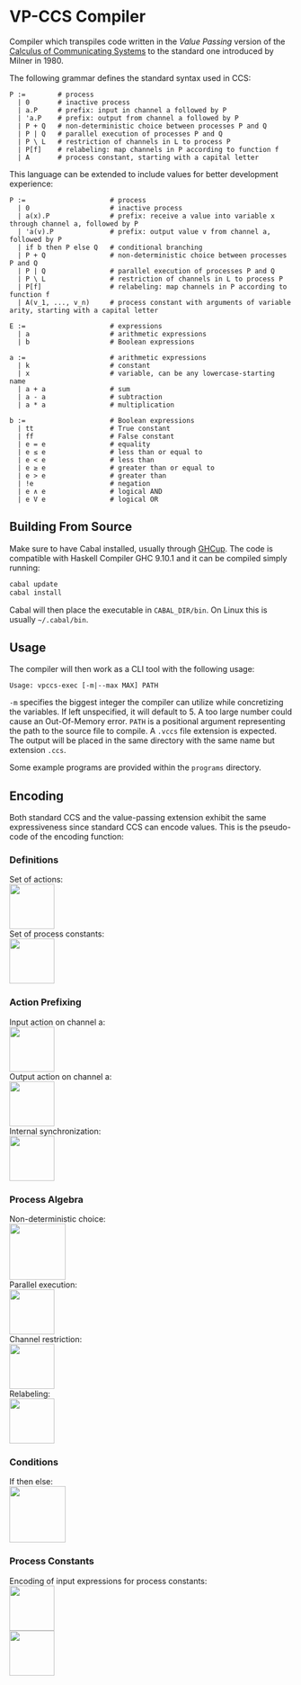 # VP-CCS Compiler
Compiler which transpiles code written in the _Value Passing_ version of the [Calculus of Communicating Systems](https://link.springer.com/book/10.1007/3-540-10235-3) to the standard one introduced by Milner in 1980.

The following grammar defines the standard syntax used in CCS:

```
P :=        # process
  | 0       # inactive process
  | a.P     # prefix: input in channel a followed by P
  | 'a.P    # prefix: output from channel a followed by P
  | P + Q   # non-deterministic choice between processes P and Q
  | P | Q   # parallel execution of processes P and Q
  | P \ L   # restriction of channels in L to process P
  | P[f]    # relabeling: map channels in P according to function f
  | A       # process constant, starting with a capital letter
```

This language can be extended to include values for better development experience:

```
P :=                     # process
  | 0                    # inactive process
  | a(x).P               # prefix: receive a value into variable x through channel a, followed by P
  | 'a(v).P              # prefix: output value v from channel a, followed by P
  | if b then P else Q   # conditional branching
  | P + Q                # non-deterministic choice between processes P and Q
  | P | Q                # parallel execution of processes P and Q
  | P \ L                # restriction of channels in L to process P
  | P[f]                 # relabeling: map channels in P according to function f
  | A(v_1, ..., v_n)     # process constant with arguments of variable arity, starting with a capital letter

E :=                     # expressions
  | a                    # arithmetic expressions
  | b                    # Boolean expressions

a :=                     # arithmetic expressions
  | k                    # constant
  | x                    # variable, can be any lowercase-starting name
  | a + a                # sum
  | a - a                # subtraction
  | a * a                # multiplication

b :=                     # Boolean expressions
  | tt                   # True constant
  | ff                   # False constant
  | e = e                # equality
  | e ≤ e                # less than or equal to
  | e < e                # less than
  | e ≥ e                # greater than or equal to
  | e > e                # greater than
  | !e                   # negation
  | e ∧ e                # logical AND
  | e V e                # logical OR
```

## Building From Source
Make sure to have Cabal installed, usually through [GHCup](https://www.haskell.org/ghcup/).
The code is compatible with Haskell Compiler GHC 9.10.1 and it can be compiled simply running:

```bash
cabal update
cabal install
```

Cabal will then place the executable in ```CABAL_DIR/bin```. On Linux this is usually ```~/.cabal/bin```.

## Usage
The compiler will then work as a CLI tool with the following usage:

```
Usage: vpccs-exec [-m|--max MAX] PATH
```

```-m``` specifies the biggest integer the compiler can utilize while concretizing the variables. If left unspecified, it will default to 5. A too large number could cause an Out-Of-Memory error.
```PATH``` is a positional argument representing the path to the source file to compile. A ```.vccs``` file extension is expected. The output will be placed in the same directory with the same name but extension ```.ccs```.

Some example programs are provided within the ```programs``` directory.

## Encoding
Both standard CCS and the value-passing extension exhibit the same expressiveness since standard CCS can encode values. This is the pseudo-code of the encoding function:

### Definitions
Set of actions:  
<img src="assets/actions_set.png" height="80">  
Set of process constants:  
<img src="assets/process_constants_set.png" height="80">  

### Action Prefixing
Input action on channel a:  
<img src="assets/action_prefix_input.png" height="80">  
Output action on channel a:  
<img src="assets/action_prefix_output.png" height="80">  
Internal synchronization:  
<img src="assets/action_prefix_tau.png" height="80">  

### Process Algebra
Non-deterministic choice:  
<img src="assets/choice.png" height="100">  
Parallel execution:  
<img src="assets/par.png" height="80">  
Channel restriction:  
<img src="assets/res.png" height="80">  
Relabeling:  
<img src="assets/rel.png" height="80">  

### Conditions
If then else:  
<img src="assets/if_then_else.png" height="100">  

### Process Constants
Encoding of input expressions for process constants:  
<img src="assets/process_constants.png" height="80">  
<img src="assets/process_constants_2.png" height="80">

